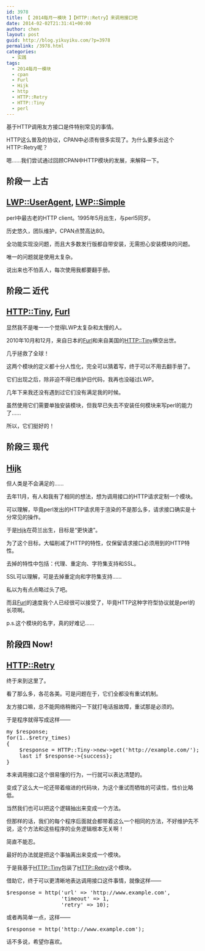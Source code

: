```yaml
---
id: 3978
title: 【 2014每月一模块 】【HTTP::Retry】来调用接口吧
date: 2014-02-02T21:31:41+00:00
author: chen
layout: post
guid: http://blog.yikuyiku.com/?p=3978
permalink: /3978.html
categories:
  - 实践
tags:
  - 2014每月一模块
  - cpan
  - Furl
  - Hijk
  - http
  - HTTP::Retry
  - HTTP::Tiny
  - perl
---
```

基于HTTP调用友方接口是件特别常见的事情。

HTTP这么普及的协议，CPAN中必须有很多实现了。为什么要多出这个HTTP::Retry呢？

嗯……我们尝试通过回顾CPAN中HTTP模块的发展，来解释一下。

## 阶段一 上古

## [LWP::UserAgent](https://metacpan.org/pod/LWP::UserAgent "LWP::UserAgent"), [LWP::Simple](https://metacpan.org/pod/LWP::Simple "LWP::Simple")
  


perl中最古老的HTTP client。1995年5月出生，与perl5同岁。
  
历史悠久，团队维护，CPAN点赞高达80。
  
全功能实现没问题，而且大多数发行版都自带安装，无需担心安装模块的问题。

唯一的问题就是使用太复杂。
  
说出来也不怕丢人，每次使用我都要翻手册。

## 阶段二 近代

## [HTTP::Tiny](https://metacpan.org/pod/HTTP::Tiny "HTTP::Tiny"), [Furl](https://metacpan.org/pod/Furl "Furl")
  


显然我不是唯一一个觉得LWP太复杂和太慢的人。
  
2010年10月和12月，来自日本的[Furl](https://metacpan.org/pod/Furl "Furl")和来自美国的[HTTP::Tiny](https://metacpan.org/pod/HTTP::Tiny "HTTP::Tiny")横空出世。
  
几乎拯救了全球！

这两个模块的定义都十分人性化，完全可以猜着写，终于可以不用去翻手册了。
  
它们出现之后，除非迫不得已维护旧代码，我再也没碰过LWP。
  
几年下来我还没有遇到过它们没有满足我的时候。

虽然使用它们需要单独安装模块，但我早已失去不安装任何模块来写perl的能力了……
  
所以，它们挺好的！

## 阶段三 现代

## [Hijk](https://metacpan.org/pod/Hijk "Hijk")
  


但人类是不会满足的……

去年11月，有人和我有了相同的想法，想为调用接口的HTTP请求定制一个模块。
  
可以理解，毕竟perl发出的HTTP请求用于渲染的不是那么多，请求接口确实是十分常见的操作。
  
于是[Hijk](https://metacpan.org/pod/Hijk "Hijk")在荷兰出生，目标是“更快速”。
  
为了这个目标，大幅削减了HTTP的特性，仅保留请求接口必须用到的HTTP特性。
  
去掉的特性中包括：代理、重定向、字符集支持和SSL。

SSL可以理解，可是去掉重定向和字符集支持……
  
私以为有点点略过头了吧。
  
而且[Furl](https://metacpan.org/pod/Furl "Furl")的速度我个人已经很可以接受了，毕竟HTTP这种字符型协议就是perl的长项啊。

p.s.这个模块的名字，真的好难记……

## 阶段四 Now!

## [HTTP::Retry](https://metacpan.org/pod/HTTP::Retry "HTTP::Retry")
  


终于来到这里了。

看了那么多，各花各美。可是问题在于，它们全都没有重试机制。
  
友方接口嘛，总不能网络稍微闪一下就打电话报故障，重试那是必须的。
  
于是程序就得写成这样——

<pre class="brush: perl">my $response;
for(1..$retry_times)
{
    $response = HTTP::Tiny->new->get('http://example.com/');
    last if $response->{success};
}
</pre>

本来调用接口这个很易懂的行为，一行就可以表达清楚的。
  
变成了这么大一坨还带着缩进的代码块，为这个重试而牺牲的可读性，性价比略低。

当然我们也可以把这个逻辑抽出来变成一个方法。
  
但那样的话，我们的每个程序后面就会都带着这么一个相同的方法，不好维护先不说，这个方法和这些程序的业务逻辑根本无关啊！
  
简直不能忍。

最好的办法就是把这个事抽离出来变成一个模块。
  
于是我基于[HTTP::Tiny](https://metacpan.org/pod/HTTP::Tiny "HTTP::Tiny")包装了[HTTP::Retry](https://metacpan.org/pod/HTTP::Retry "HTTP::Retry")这个模块。

借助它，终于可以更清晰地表达调用接口这件事情，就像这样——

<pre class="brush: perl">$response = http('url' => 'http://www.example.com', 
                 'timeout' => 1, 
                 'retry' => 10);
</pre>

或者再简单一点，这样——

<pre class="brush: perl">$response = http('http://www.example.com');
</pre>

话不多说，希望你喜欢。